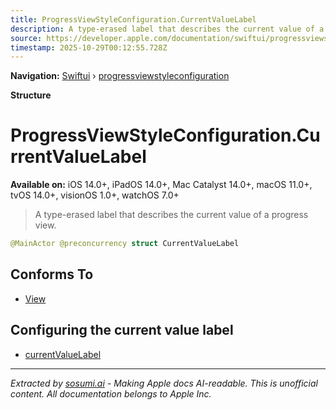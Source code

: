 ```yaml
---
title: ProgressViewStyleConfiguration.CurrentValueLabel
description: A type-erased label that describes the current value of a progress view.
source: https://developer.apple.com/documentation/swiftui/progressviewstyleconfiguration/currentvaluelabel-swift.struct
timestamp: 2025-10-29T00:12:55.728Z
---
```


**Navigation:** [Swiftui](/documentation/swiftui) › [progressviewstyleconfiguration](/documentation/swiftui/progressviewstyleconfiguration)

**Structure**

# ProgressViewStyleConfiguration.CurrentValueLabel

**Available on:** iOS 14.0+, iPadOS 14.0+, Mac Catalyst 14.0+, macOS 11.0+, tvOS 14.0+, visionOS 1.0+, watchOS 7.0+

> A type-erased label that describes the current value of a progress view.

```swift
@MainActor @preconcurrency struct CurrentValueLabel
```

## Conforms To

- [View](/documentation/swiftui/view)

## Configuring the current value label

- [currentValueLabel](/documentation/swiftui/progressviewstyleconfiguration/currentvaluelabel-swift.property)

---

*Extracted by [sosumi.ai](https://sosumi.ai) - Making Apple docs AI-readable.*
*This is unofficial content. All documentation belongs to Apple Inc.*
